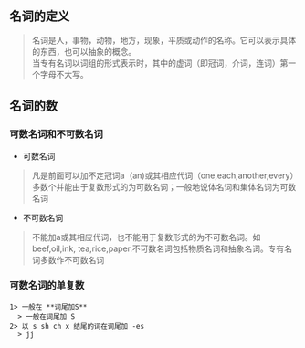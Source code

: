 ## 名词的定义  
  > 名词是人，事物，动物，地方，现象，平质或动作的名称。它可以表示具体的东西，也可以抽象的概念。   
  > 当专有名词以词组的形式表示时，其中的虚词（即冠词，介词，连词）第一个字母不大写。  
## 名词的数  
  ### 可数名词和不可数名词  
  + 可数名词  
  > 凡是前面可以加不定冠词a（an)或其相应代词（one,each,another,every）多数个并能由于复数形式的为可数名词；一般地说体名词和集体名词为可数名词  
  + 不可数名词  
  > 不能加a或其相应代词，也不能用于复数形式的为不可数名词。如beef,oil,ink, tea,rice,paper.不可数名词包括物质名词和抽象名词。专有名词多数作不可数名词  
  ### 可数名词的单复数  
    1> 一般在 **词尾加S**  
      > 一般在词尾加 S  
    2> 以 s sh ch x 结尾的词在词尾加 -es  
      > jj
   
   
   
   
   
   
   
   
   
